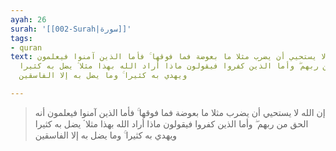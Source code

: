 ```yaml
---
ayah: 26
surah: '[[002-Surah|سورة]]'
tags:
- quran
text: إن الله لا يستحيي أن يضرب مثلا ما بعوضة فما فوقها ۚ فأما الذين آمنوا فيعلمون
  أنه الحق من ربهم ۖ وأما الذين كفروا فيقولون ماذا أراد الله بهذا مثلا ۘ يضل به كثيرا
  ويهدي به كثيرا ۚ وما يضل به إلا الفاسقين

---
```

> إن الله لا يستحيي أن يضرب مثلا ما بعوضة فما فوقها ۚ فأما الذين آمنوا فيعلمون أنه الحق من ربهم ۖ وأما الذين كفروا فيقولون ماذا أراد الله بهذا مثلا ۘ يضل به كثيرا ويهدي به كثيرا ۚ وما يضل به إلا الفاسقين
